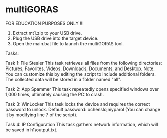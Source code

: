 # multiGORAS
FOR EDUCATION PURPOSES ONLY !!!

1. Extract mt1.zip to your USB drive.
2. Plug the USB drive into the target device.
3. Open the main.bat file to launch the multiGORAS tool.

Tasks:

Task 1: File Stealer
This task retrieves all files from the following directories: Pictures, Favorites, Videos, Downloads, Documents, and Desktop.
Note: You can customize this by editing the script to include additional folders.
The collected data will be stored in a folder named "all".

Task 2: App Spammer
This task repeatedly opens specified windows over 1,000 times, ultimately causing the PC to crash.

Task 3: WinLocker
This task locks the device and requires the correct password to unlock.
Default password: ochenslojniyparol (You can change it by modifying line 7 of the script).

Task 4: IP Configuration
This task gathers network information, which will be saved in h1\output.txt.

